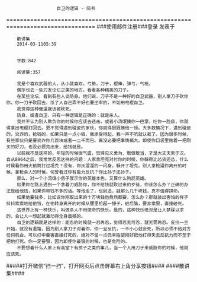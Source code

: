                        自卫的逻辑 - 简书
================================================================================
###使用邮件注册###登录        发表于


        
        散讲集
        2014-03-1105:39


        字数:842

        阅读量:357

        我是个喜欢武器的人，从小就喜欢。弓箭，刀子，棍棒，弹弓，气枪。
        偶尔也去一些刀友论坛之类的地方。看看各种精美的刀子。
        在某些论坛，看到有些人谈防身。他们说，刀子不是一种好的自卫武器，别人拿刀子砍你你，你一刀子砍回去，杀了人自己弄不好也要坐牢的，不如用甩棍自卫。
        我觉得这种傻逼就该被砍死。
        防身，或者自卫，只有一种逻辑是正确的：就是杀人。
        我并不认为别人欺负你的时候你应该去还击，或者小流氓揍你一巴掌，吐你一脸痰，你就得拿出甩棍打回去。更不觉得遇到碰瓷的家伙，你就得狠狠揍他一顿。大多数情况下，遇到碰瓷的，讹诈的，抢钱的，如果只是一点小钱，我承受得起，我一声不吭就认栽了。因为很多时候，有些家伙只是要讹诈你几百块或者一二千而已。真没必要把事情搞大。即使你口袋里揣着一把刚买的好刀，也没必要亮出来，给钱就是。
        以前我不是这样的，年轻的时候很气盛，觉得见义勇为、敢做敢当，才是大丈夫男子汉。自从8964之后，我常常反思这样的问题：人家拿坦克对付你的时候，你躲得比怂货还怂，什么时候看你用火箭筒打过坦克？没有，你灰溜溜的一闪身，躲开了坦克。别人拿枪逼你离开的时候，拿枪杀人的时候，何曾看过你有能力反抗？你比孙子还孙子。
        那么，对一个小流氓小痞子展示你的英雄本色，又算什么狗屁英雄。
        如果你在路上遇到一个拿着刀威胁你，你不给钱就砍过来的歹徒，你该怎么办？正确的办法是给他钱，如果你带钱不多的话。等他走了，也别追，就那么几千块钱，真不值得拼命。
        如果他要钱多，比如说你刚取出来的十万块钱他竟然都要，怎么办？那就装出害怕的样子抖抖索索地给他钱，在他转身离开的时候从腰里抡起一锤子，砸后脑，要非常狠，直接砸死。
        这世界上有一种快乐，叫做杀人不用偿命的快乐。是的，这种快乐绝对是让人梦寐以求的，会让人一想起就激动得全身震撼的。
        自卫的逻辑就是这样的：能忍的时候就一忍再忍，觉得忍无可忍，就无需再忍。反抗一旦开始，就没有退路，因为别人拿刀子对着你，你一旦反抗，一不小心就会死，所以必须不给对方任何机会，可以打中要害直接打死的，绝对不留一点侥幸指望刚好把他打得失去反抗力而不至于把他打死。你一定要狠，因为即使你最狠的时候，也是危险的。
        不要想着什么人家上有高堂下有孩子之类的事儿，当一个人用刀子来威胁你的时候，他就应该死。
#####打开微信“扫一扫”，打开网页后点击屏幕右上角分享按钮####
        ####散讲集####
      